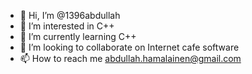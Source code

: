 - 👋 Hi, I’m @1396abdullah
- 👀 I’m interested in C++
- 🌱 I’m currently learning C++
- 💞️ I’m looking to collaborate on Internet cafe software
- 📫 How to reach me abdullah.hamalainen@gmail.com

<!---
1396abdullah/1396abdullah is a ✨ special ✨ repository because its `README.md` (this file) appears on your GitHub profile.
You can click the Preview link to take a look at your changes.
--->
